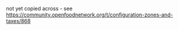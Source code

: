 not yet copied across - see https://community.openfoodnetwork.org/t/configuration-zones-and-taxes/868

